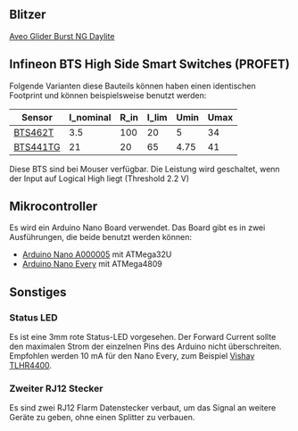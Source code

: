 ## Blitzer

[Aveo Glider Burst NG Daylite](https://www.aveoengineering.com/downloads/GliderBurstNG.pdf)


## Infineon BTS High Side Smart Switches (PROFET)

Folgende Varianten diese Bauteils können haben einen identischen Footprint und können beispielsweise benutzt werden:



| Sensor | I_nominal | R_in | I_lim | Umin | Umax |
| --- | --- | --- | --- | --- | --- | 
| [BTS462T](https://www.infineon.com/dgdl/Infineon-BTS462T-DS-v01_01-EN.pdf?fileId=5546d4625a888733015aa9b0294035f6)|  3.5 | 100 | 20 | 5 | 34 |
| [BTS441TG](https://www.infineon.com/dgdl/Infineon-BTS441TG-DS-v01_21-EN.pdf?fileId=5546d4625a888733015aa9afd69935dd) | 21 | 20 | 65 | 4.75 | 41 | 


Diese BTS sind bei Mouser verfügbar. 
Die Leistung wird geschaltet, wenn der Input auf Logical High liegt (Threshold 2.2 V)

## Mikrocontroller

Es wird ein Arduino Nano Board verwendet. Das Board gibt es in zwei Ausführungen, die beide benutzt werden können:

- [Arduino Nano A000005](https://docs.arduino.cc/static/68df964c1200093b9d91d4f424792425/A000005-datasheet.pdf) mit ATMega32U
- [Arduino Nano Every](https://docs.arduino.cc/static/824d5f3c9dcd3fd4339cac42032322dd/ABX00028-datasheet.pdf) mit ATMega4809 


## Sonstiges

### Status LED

Es ist eine 3mm rote Status-LED vorgesehen. Der Forward Current sollte den maximalen Strom der einzelnen Pins des Arduino nicht überschreiten. Empfohlen werden 10 mA für den Nano Every, zum Beispiel [Vishay TLHR4400](https://www.mouser.de/ProductDetail/Vishay-Semiconductors/TLHR4400-AS12Z?qs=nQ9vpdMXC6AwxmxsGskxgg%3D%3D).

### Zweiter RJ12 Stecker

Es sind zwei RJ12 Flarm Datenstecker verbaut, um das Signal an weitere Geräte zu geben, ohne einen Splitter zu verbauen.